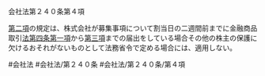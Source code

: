 会社法第２４０条第４項

[第二項](会社法＿＿＿＿第２４０条第２項)の規定は、株式会社が募集事項について割当日の二週間前までに金融商品取引[法第四条第一項](会社法＿＿＿＿第４条第１項)から[第三項](会社法＿＿＿＿第２４０条第３項)までの届出をしている場合その他の株主の保護に欠けるおそれがないものとして法務省令で定める場合には、適用しない。

#会社法
#会社法/第２４０条
#会社法/第２４０条/第４項
